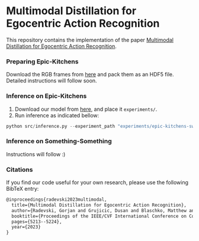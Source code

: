 # Multimodal Distillation for Egocentric Action Recognition

This repository contains the implementation of the paper [Multimodal Distillation for Egocentric Action Recognition](https://arxiv.org/abs/2307.07483).

### Preparing Epic-Kitchens

Download the RGB frames from [here](https://github.com/epic-kitchens/epic-kitchens-download-scripts) and pack them as an HDF5 file. Detailed instructions will follow soon.

### Inference on Epic-Kitchens

1. Download our model from [here](https://drive.google.com/drive/folders/1KUBiwGodTLqtuoRoxJVbpwBZ8uieJCtm?usp=sharing), and place it `experiments/`.
2. Run inference as indicated bellow:

```python
python src/inference.py --experiment_path "experiments/epic-kitchens-swint-distill-flow-audio" --opts DATASET_TYPE "video"
```

### Inference on Something-Something

Instructions will follow :)

### Citations

If you find our code useful for your own research, please use the following BibTeX entry:

```tex
@inproceedings{radevski2023multimodal,
  title={Multimodal Distillation for Egocentric Action Recognition},
  author={Radevski, Gorjan and Grujicic, Dusan and Blaschko, Matthew and Moens, Marie-Francine and Tuytelaars, Tinne},
  booktitle={Proceedings of the IEEE/CVF International Conference on Computer Vision},
  pages={5213--5224},
  year={2023}
}
```